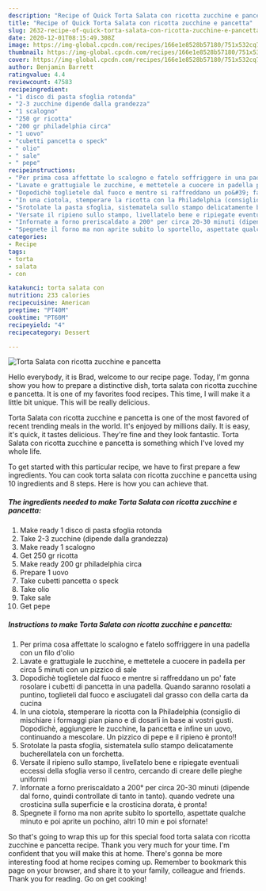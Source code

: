 ```yaml
---
description: "Recipe of Quick Torta Salata con ricotta zucchine e pancetta"
title: "Recipe of Quick Torta Salata con ricotta zucchine e pancetta"
slug: 2632-recipe-of-quick-torta-salata-con-ricotta-zucchine-e-pancetta
date: 2020-12-01T08:15:49.308Z
image: https://img-global.cpcdn.com/recipes/166e1e8528b57180/751x532cq70/torta-salata-con-ricotta-zucchine-e-pancetta-recipe-main-photo.jpg
thumbnail: https://img-global.cpcdn.com/recipes/166e1e8528b57180/751x532cq70/torta-salata-con-ricotta-zucchine-e-pancetta-recipe-main-photo.jpg
cover: https://img-global.cpcdn.com/recipes/166e1e8528b57180/751x532cq70/torta-salata-con-ricotta-zucchine-e-pancetta-recipe-main-photo.jpg
author: Benjamin Barrett
ratingvalue: 4.4
reviewcount: 47583
recipeingredient:
- "1 disco di pasta sfoglia rotonda"
- "2-3 zucchine dipende dalla grandezza"
- "1 scalogno"
- "250 gr ricotta"
- "200 gr philadelphia circa"
- "1 uovo"
- "cubetti pancetta o speck"
- " olio"
- " sale"
- " pepe"
recipeinstructions:
- "Per prima cosa affettate lo scalogno e fatelo soffriggere in una padella con un filo d&#39;olio"
- "Lavate e grattugiale le zucchine, e mettetele a cuocere in padella per circa 5 minuti con un pizzico di sale"
- "Dopodichè toglietele dal fuoco e mentre si raffreddano un po&#39; fate rosolare i cubetti di pancetta in una padella. Quando saranno rosolati a puntino, toglieteli dal fuoco e asciugateli dal grasso con della carta da cucina"
- "In una ciotola, stemperare la ricotta con la Philadelphia (consiglio di mischiare i formaggi pian piano e di dosarli in base ai vostri gusti. Dopodichè, aggiungere le zucchine, la pancetta e infine un uovo, continuando a mescolare. Un pizzico di pepe e il ripieno è pronto!!"
- "Srotolate la pasta sfoglia, sistematela sullo stampo delicatamente bucherellatela con un forchetta."
- "Versate il ripieno sullo stampo, livellatelo bene e ripiegate eventuali eccessi della sfoglia verso il centro, cercando di creare delle pieghe uniformi"
- "Infornate a forno preriscaldato a 200° per circa 20-30 minuti (dipende dal forno, quindi controllate di tanto in tanto). quando vedrete una crosticina sulla superficie e la crosticina dorata, è pronta!"
- "Spegnete il forno ma non aprite subito lo sportello, aspettate qualche minuto e poi aprite un pochino, altri 10 min e poi sfornate!"
categories:
- Recipe
tags:
- torta
- salata
- con

katakunci: torta salata con 
nutrition: 233 calories
recipecuisine: American
preptime: "PT40M"
cooktime: "PT60M"
recipeyield: "4"
recipecategory: Dessert

---
```



![Torta Salata con ricotta zucchine e pancetta](https://img-global.cpcdn.com/recipes/166e1e8528b57180/751x532cq70/torta-salata-con-ricotta-zucchine-e-pancetta-recipe-main-photo.jpg)

Hello everybody, it is Brad, welcome to our recipe page. Today, I'm gonna show you how to prepare a distinctive dish, torta salata con ricotta zucchine e pancetta. It is one of my favorites food recipes. This time, I will make it a little bit unique. This will be really delicious.



Torta Salata con ricotta zucchine e pancetta is one of the most favored of recent trending meals in the world. It's enjoyed by millions daily. It is easy, it's quick, it tastes delicious. They're fine and they look fantastic. Torta Salata con ricotta zucchine e pancetta is something which I've loved my whole life.


To get started with this particular recipe, we have to first prepare a few ingredients. You can cook torta salata con ricotta zucchine e pancetta using 10 ingredients and 8 steps. Here is how you can achieve that.

<!--inarticleads1-->

##### The ingredients needed to make Torta Salata con ricotta zucchine e pancetta:

1. Make ready 1 disco di pasta sfoglia rotonda
1. Take 2-3 zucchine (dipende dalla grandezza)
1. Make ready 1 scalogno
1. Get 250 gr ricotta
1. Make ready 200 gr philadelphia circa
1. Prepare 1 uovo
1. Take cubetti pancetta o speck
1. Take  olio
1. Take  sale
1. Get  pepe




<!--inarticleads2-->

##### Instructions to make Torta Salata con ricotta zucchine e pancetta:

1. Per prima cosa affettate lo scalogno e fatelo soffriggere in una padella con un filo d&#39;olio
1. Lavate e grattugiale le zucchine, e mettetele a cuocere in padella per circa 5 minuti con un pizzico di sale
1. Dopodichè toglietele dal fuoco e mentre si raffreddano un po&#39; fate rosolare i cubetti di pancetta in una padella. Quando saranno rosolati a puntino, toglieteli dal fuoco e asciugateli dal grasso con della carta da cucina
1. In una ciotola, stemperare la ricotta con la Philadelphia (consiglio di mischiare i formaggi pian piano e di dosarli in base ai vostri gusti. Dopodichè, aggiungere le zucchine, la pancetta e infine un uovo, continuando a mescolare. Un pizzico di pepe e il ripieno è pronto!!
1. Srotolate la pasta sfoglia, sistematela sullo stampo delicatamente bucherellatela con un forchetta.
1. Versate il ripieno sullo stampo, livellatelo bene e ripiegate eventuali eccessi della sfoglia verso il centro, cercando di creare delle pieghe uniformi
1. Infornate a forno preriscaldato a 200° per circa 20-30 minuti (dipende dal forno, quindi controllate di tanto in tanto). quando vedrete una crosticina sulla superficie e la crosticina dorata, è pronta!
1. Spegnete il forno ma non aprite subito lo sportello, aspettate qualche minuto e poi aprite un pochino, altri 10 min e poi sfornate!




So that's going to wrap this up for this special food torta salata con ricotta zucchine e pancetta recipe. Thank you very much for your time. I'm confident that you will make this at home. There's gonna be more interesting food at home recipes coming up. Remember to bookmark this page on your browser, and share it to your family, colleague and friends. Thank you for reading. Go on get cooking!
